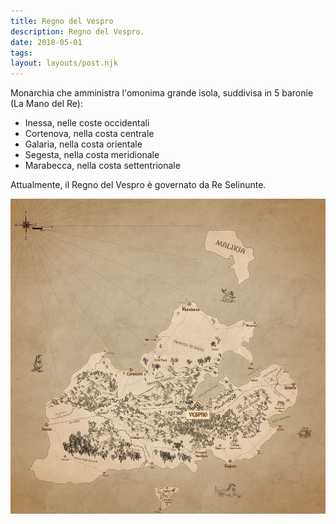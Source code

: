 ```yaml
---
title: Regno del Vespro
description: Regno del Vespro.
date: 2018-05-01
tags:
layout: layouts/post.njk
---
```


Monarchia che amministra l'omonima grande isola, suddivisa in 5 baronie (La Mano del Re):

- Inessa, nelle coste occidentali
- Cortenova, nella costa centrale
- Galaria, nella costa orientale
- Segesta, nella costa meridionale
- Marabecca, nella costa settentrionale

Attualmente, il Regno del Vespro è governato da Re Selinunte.

![regno](/img/regno-del-vespro.jpg)
